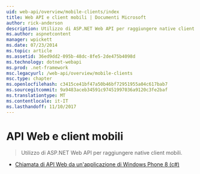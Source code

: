 ```yaml
---
uid: web-api/overview/mobile-clients/index
title: Web API e client mobili | Documenti Microsoft
author: rick-anderson
description: Utilizzo di ASP.NET Web API per raggiungere native client mobili.
ms.author: aspnetcontent
manager: wpickett
ms.date: 07/23/2014
ms.topic: article
ms.assetid: 36ed9dd2-095b-48dc-8fe5-2de475b4098d
ms.technology: dotnet-webapi
ms.prod: .net-framework
msc.legacyurl: /web-api/overview/mobile-clients
msc.type: chapter
ms.openlocfilehash: c3415ce41bf47a50b46bf72951955a04c617bab7
ms.sourcegitcommit: 9a9483aceb34591c97451997036a9120c3fe2baf
ms.translationtype: MT
ms.contentlocale: it-IT
ms.lasthandoff: 11/10/2017
---
```

<a name="web-api-and-mobile-clients"></a>API Web e client mobili
====================
> Utilizzo di ASP.NET Web API per raggiungere native client mobili.


- [Chiamata di API Web da un'applicazione di Windows Phone 8 (c#)](calling-web-api-from-a-windows-phone-8-application.md)
